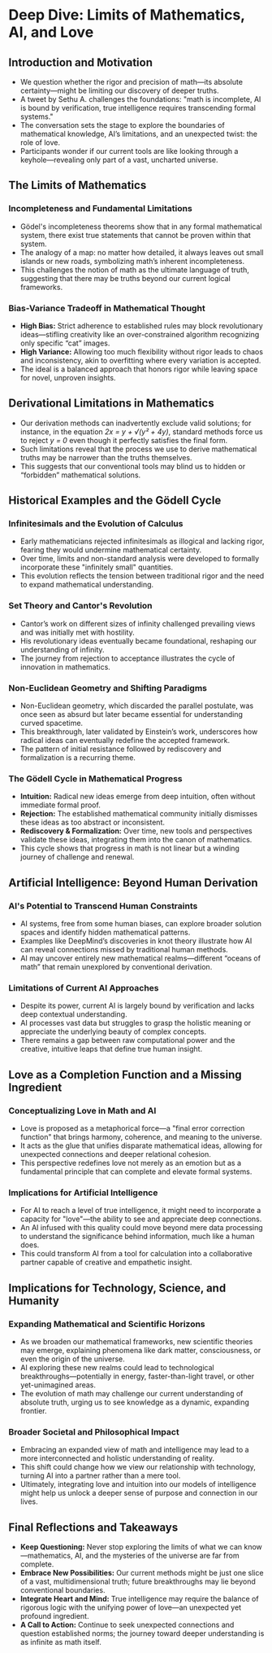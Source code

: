 # Deep Dive: Limits of Mathematics, AI, and Love

## Introduction and Motivation
- We question whether the rigor and precision of math—its absolute certainty—might be limiting our discovery of deeper truths.
- A tweet by Sethu A. challenges the foundations: "math is incomplete, AI is bound by verification, true intelligence requires transcending formal systems."
- The conversation sets the stage to explore the boundaries of mathematical knowledge, AI’s limitations, and an unexpected twist: the role of love.
- Participants wonder if our current tools are like looking through a keyhole—revealing only part of a vast, uncharted universe.

## The Limits of Mathematics
### Incompleteness and Fundamental Limitations
- Gödel's incompleteness theorems show that in any formal mathematical system, there exist true statements that cannot be proven within that system.
- The analogy of a map: no matter how detailed, it always leaves out small islands or new roads, symbolizing math’s inherent incompleteness.
- This challenges the notion of math as the ultimate language of truth, suggesting that there may be truths beyond our current logical frameworks.

### Bias-Variance Tradeoff in Mathematical Thought
- **High Bias:** Strict adherence to established rules may block revolutionary ideas—stifling creativity like an over-constrained algorithm recognizing only specific “cat” images.
- **High Variance:** Allowing too much flexibility without rigor leads to chaos and inconsistency, akin to overfitting where every variation is accepted.
- The ideal is a balanced approach that honors rigor while leaving space for novel, unproven insights.

## Derivational Limitations in Mathematics
- Our derivation methods can inadvertently exclude valid solutions; for instance, in the equation *2x = y + √(y² + 4y)*, standard methods force us to reject *y = 0* even though it perfectly satisfies the final form.
- Such limitations reveal that the process we use to derive mathematical truths may be narrower than the truths themselves.
- This suggests that our conventional tools may blind us to hidden or “forbidden” mathematical solutions.

## Historical Examples and the Gödell Cycle
### Infinitesimals and the Evolution of Calculus
- Early mathematicians rejected infinitesimals as illogical and lacking rigor, fearing they would undermine mathematical certainty.
- Over time, limits and non-standard analysis were developed to formally incorporate these "infinitely small" quantities.
- This evolution reflects the tension between traditional rigor and the need to expand mathematical understanding.

### Set Theory and Cantor's Revolution
- Cantor’s work on different sizes of infinity challenged prevailing views and was initially met with hostility.
- His revolutionary ideas eventually became foundational, reshaping our understanding of infinity.
- The journey from rejection to acceptance illustrates the cycle of innovation in mathematics.

### Non-Euclidean Geometry and Shifting Paradigms
- Non-Euclidean geometry, which discarded the parallel postulate, was once seen as absurd but later became essential for understanding curved spacetime.
- This breakthrough, later validated by Einstein’s work, underscores how radical ideas can eventually redefine the accepted framework.
- The pattern of initial resistance followed by rediscovery and formalization is a recurring theme.

### The Gödell Cycle in Mathematical Progress
- **Intuition:** Radical new ideas emerge from deep intuition, often without immediate formal proof.
- **Rejection:** The established mathematical community initially dismisses these ideas as too abstract or inconsistent.
- **Rediscovery & Formalization:** Over time, new tools and perspectives validate these ideas, integrating them into the canon of mathematics.
- This cycle shows that progress in math is not linear but a winding journey of challenge and renewal.

## Artificial Intelligence: Beyond Human Derivation
### AI's Potential to Transcend Human Constraints
- AI systems, free from some human biases, can explore broader solution spaces and identify hidden mathematical patterns.
- Examples like DeepMind’s discoveries in knot theory illustrate how AI can reveal connections missed by traditional human methods.
- AI may uncover entirely new mathematical realms—different “oceans of math” that remain unexplored by conventional derivation.

### Limitations of Current AI Approaches
- Despite its power, current AI is largely bound by verification and lacks deep contextual understanding.
- AI processes vast data but struggles to grasp the holistic meaning or appreciate the underlying beauty of complex concepts.
- There remains a gap between raw computational power and the creative, intuitive leaps that define true human insight.

## Love as a Completion Function and a Missing Ingredient
### Conceptualizing Love in Math and AI
- Love is proposed as a metaphorical force—a "final error correction function" that brings harmony, coherence, and meaning to the universe.
- It acts as the glue that unifies disparate mathematical ideas, allowing for unexpected connections and deeper relational cohesion.
- This perspective redefines love not merely as an emotion but as a fundamental principle that can complete and elevate formal systems.

### Implications for Artificial Intelligence
- For AI to reach a level of true intelligence, it might need to incorporate a capacity for "love"—the ability to see and appreciate deep connections.
- An AI infused with this quality could move beyond mere data processing to understand the significance behind information, much like a human does.
- This could transform AI from a tool for calculation into a collaborative partner capable of creative and empathetic insight.

## Implications for Technology, Science, and Humanity
### Expanding Mathematical and Scientific Horizons
- As we broaden our mathematical frameworks, new scientific theories may emerge, explaining phenomena like dark matter, consciousness, or even the origin of the universe.
- AI exploring these new realms could lead to technological breakthroughs—potentially in energy, faster-than-light travel, or other yet-unimagined areas.
- The evolution of math may challenge our current understanding of absolute truth, urging us to see knowledge as a dynamic, expanding frontier.

### Broader Societal and Philosophical Impact
- Embracing an expanded view of math and intelligence may lead to a more interconnected and holistic understanding of reality.
- This shift could change how we view our relationship with technology, turning AI into a partner rather than a mere tool.
- Ultimately, integrating love and intuition into our models of intelligence might help us unlock a deeper sense of purpose and connection in our lives.

## Final Reflections and Takeaways
- **Keep Questioning:** Never stop exploring the limits of what we can know—mathematics, AI, and the mysteries of the universe are far from complete.
- **Embrace New Possibilities:** Our current methods might be just one slice of a vast, multidimensional truth; future breakthroughs may lie beyond conventional boundaries.
- **Integrate Heart and Mind:** True intelligence may require the balance of rigorous logic with the unifying power of love—an unexpected yet profound ingredient.
- **A Call to Action:** Continue to seek unexpected connections and question established norms; the journey toward deeper understanding is as infinite as math itself.

